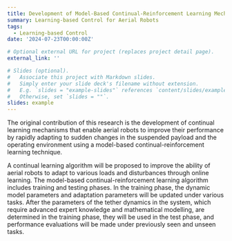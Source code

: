 ```yaml
---
title: Development of Model-Based Continual-Reinforcement Learning Mechanisms for Aerial Robots to Enable Rapid Adaptation to Unexpected Changes and Disturbances Effects
summary: Learning-based Control for Aerial Robots
tags:
  - Learning-based Control
date: '2024-07-23T00:00:00Z'

# Optional external URL for project (replaces project detail page).
external_link: ''

# Slides (optional).
#   Associate this project with Markdown slides.
#   Simply enter your slide deck's filename without extension.
#   E.g. `slides = "example-slides"` references `content/slides/example-slides.md`.
#   Otherwise, set `slides = ""`.
slides: example
---
```


The original contribution of this research is the development of continual learning mechanisms that enable aerial robots to improve their performance by rapidly adapting to sudden changes in the suspended payload and the operating environment using a model-based continual-reinforcement learning technique.

A continual learning algorithm will be proposed to improve the ability of aerial robots to adapt to various loads and disturbances through online learning. The model-based continual-reinforcement learning algorithm includes training and testing phases. In the training phase, the dynamic model parameters and adaptation parameters will be updated under various tasks. After the parameters of the tether dynamics in the system, which require advanced expert knowledge and mathematical modelling, are determined in the training phase, they will be used in the test phase, and performance evaluations will be made under previously seen and unseen tasks.


